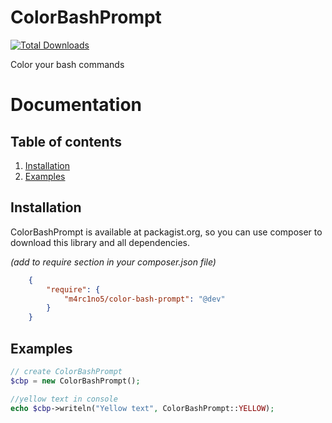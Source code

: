 # ColorBashPrompt

[![Total Downloads](https://poser.pugx.org/m4rc1no5/color-bash-prompt/downloads)](https://packagist.org/packages/m4rc1no5/color-bash-prompt)

Color your bash commands

Documentation
=============

Table of contents
-----------------

1. [Installation](#installation)
2. [Examples](#examples)

<a name="installation"></a>
Installation
------------

ColorBashPrompt is available at packagist.org, so you can use composer to download this library and all dependencies.

*(add to require section in your composer.json file)*

```json
    {
        "require": {
            "m4rc1no5/color-bash-prompt": "@dev"
        }
    }
```

<a name="examples"></a>
Examples
--------

```php
// create ColorBashPrompt
$cbp = new ColorBashPrompt();

//yellow text in console
echo $cbp->writeln("Yellow text", ColorBashPrompt::YELLOW);
```